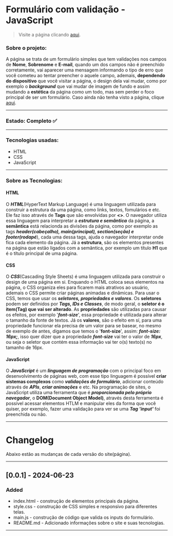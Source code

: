 <!-- Título -->
# Formulário com validação - JavaScript

<!-- Link para página do projeto -->
> Visite a página clicando <a href="https://matheus-reichemback-stang.github.io/formulario_com_validacao/" title="Visitar página" target="_blank" >aqui</a>.

### Sobre o projeto:
A página se trata de um formulário simples que tem validações nos campos de **Nome**, **Sobrenome** e **E-mail**, quando um dos campos não é preenchido corretamente, vai aparecer uma mensagem informando o tipo de erro que você cometeu ao tentar preencher o aquele campo, ademais, **dependendo do dispositivo** que você visitar a página, o design dela vai mudar, como por exemplo o ***background*** que vai mudar de imagem de fundo e assim mudando a **estética** da página como um todo, mas sem perder o foco principal de ser um formulário. Caso ainda não tenha visto a página, clique <a href="https://matheus-reichemback-stang.github.io/formulario_com_validacao/" title="Visitar página" target="_blank" >aqui</a>.

---
<!-- Estado de desenvolvimento -->
 ### Estado: Completo ✅ 
***
 ### Tecnologias usadas:
 * HTML
 * CSS
 * JavaScript
---
### Sobre as Tecnologias:

#### HTML
O ***HTML***(HyperText Markup Language) é uma linguagem utilizada para construir a estrutura da uma página, como links, textos, fomulários e etc. Ele faz isso através de **Tags** que são envolvidas por **<>**. O navegador utiliza essa linguagem para interpretar a ***estrutura e semântica*** da página, a **semântica** está relacionda as divisões da página, como por exemplo as tags ***header(cabeçalho), main(principal), section(seção) e footer(rodapé***), cada uma dessa tags, ajuda o navegador interpretar onde fica cada elemento da página. Já a **estrutura**, são os elementos presentes na página que estão ligados com a semântica, por exemplo um título **H1** que é o título principal de uma página.

#### CSS
O ***CSS***(Cascading Style Sheets) é uma linguagem utilizada para construir o design de uma página em si. Enquando o HTML coloca seus elementos na página, o CSS organiza eles para ficarem mais atrativos ao usuário, ademais o CSS permite criar páginas animadas e dinâmicas. Para usar o CSS, temos que usar os ***seletores, propriedades e valores***. Os **seletores** podem ser definidos por ***Tags, IDs e Classes***, de modo geral, o **seletor é o item(Tag) que vai ser alterado**. As **propriedades** são utilizadas para causar os efeitos, por exemplo '***font-size***', essa propriedade é utilizada para alterar o tamanho da fonte de textos. Já os **valores**, são o efeito em sí, para uma propriedade funcionar ela precisa de um valor para se basear, no mesmo de exemplo de antes, digamos que temos o '**font-size**', assim: ***font-size: 16px;***, isso quer dizer que a propriedade ***font-size*** vai ter o valor de ***16px***, ou seja o seletor que contém essa informação vai ter o(s) texto(s) no tamanho de 16px.

#### JavaScript 
O ***JavaScript*** é um ***linguagem de programação*** com o principal foco em desenvolvimento de páginas web, com esse tipo linguagem é possível **criar sistemas complexos** como ***validações de formulário***, adicionar conteúdo através de ***APIs***, ***criar animações*** e etc. Na programação de sites, o JavaScript utiliza uma ferramenta que é ***proporcionada pelo próprio navegador***, o **DOM(Document Object Model)**, através desta ferramenta é possível acessar elementos HTLM e manipular eles da forma que você quiser, por exemplo, fazer uma validação para ver se uma ***Tag 'input'*** foi preenchida ou não.

---

# Changelog

Abaixo estão as mudanças de cada versão do site(página).

---

## [0.0.1] - 2024-06-23
### Added
- index.html - construção de elementos principais da página.
- style.css - construção de CSS simples e responsivo para diferentes telas.
- main.js - construção de código que valida os inputs do formulário.
- README.md - Adicionado informações sobre o site e suas tecnologias.
---
